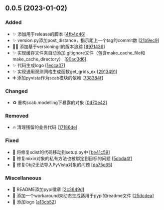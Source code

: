 
## 0.0.5 (2023-01-02)

### Added

- ✨ 添加用于release的脚本 [[4fb4d46](https://github.com/yanang007/metalpy/commit/4fb4d46c510923a39a93767a73efdfb4b72c7817)]
- ✨ version.py添加post_distance，指示距上一个tag的commit数 [[21b9ec9](https://github.com/yanang007/metalpy/commit/21b9ec913207ab878c3ee0a9b21c9f85788a0cf2)]
- 👷‍♂️ 添加基于versioningit的版本追踪 [[8971436](https://github.com/yanang007/metalpy/commit/8971436e9176779b7d416ad085982671ee9fa729)]
- ✨ 实现缓存文件夹自动添加.gitignore文件（包含make_cache_file和make_cache_directory） [[90ad3d6](https://github.com/yanang007/metalpy/commit/90ad3d6d2fbbdad0e87eb646493c0f5eddd721f0)]
- ✨ 代码生成logo [[1ecca07](https://github.com/yanang007/metalpy/commit/1ecca0741c26827bd29fe2c7fe8803a725b7d1cf)]
- ✨ 实现通用观测网格生成函数get_grids_ex [[2913491](https://github.com/yanang007/metalpy/commit/29134915eef485856bf428de5ed2fe6412000969)]
- ➕ 添加pyvista作为scab模块的依赖 [[738384f](https://github.com/yanang007/metalpy/commit/738384f7e2ee87435454d285f01b256c3eaf848d)]

### Changed

- ♻️ 重构scab.modelling下暴露的对象 [[0d70e42](https://github.com/yanang007/metalpy/commit/0d70e420f8ae2dd98d801f39cd872bd20596dc5f)]

### Removed

- 🔥 清理残留的业务代码 [[17186de](https://github.com/yanang007/metalpy/commit/17186de36af251b6a485b72fff9cc694cd7f3b2a)]

### Fixed

- 💚 将修复sdist的代码移动到setup.py中 [[be41c59](https://github.com/yanang007/metalpy/commit/be41c596e54746a4734149aeae8e69b299aa7a65)]
- 🐛 修复mixin对象的私有方法也被绑定到目标的问题 [[5cbda4f](https://github.com/yanang007/metalpy/commit/5cbda4f8233e9f85e4abfb640fa4d5fa31c0cc62)]
- 🐛 修复Obj2无法导入PyVista对象的问题 [[da75c65](https://github.com/yanang007/metalpy/commit/da75c6596a3881d636a601f97461bf99af76237c)]

### Miscellaneous

- 📝 README添加pypi徽章 [[2c3649d](https://github.com/yanang007/metalpy/commit/2c3649d3db8532f37b1797597cf23c1a8cc5ee05)]
- 📝 添加一个workaround来动态生成适用于pypi的readme文件 [[25dcdea](https://github.com/yanang007/metalpy/commit/25dcdea113960e6179c610820f12eccec94a292a)]
- 📝 添加logo [[a13cb52](https://github.com/yanang007/metalpy/commit/a13cb522fce7d1fc6ad61ccb41a537b6ae3cbf47)]


